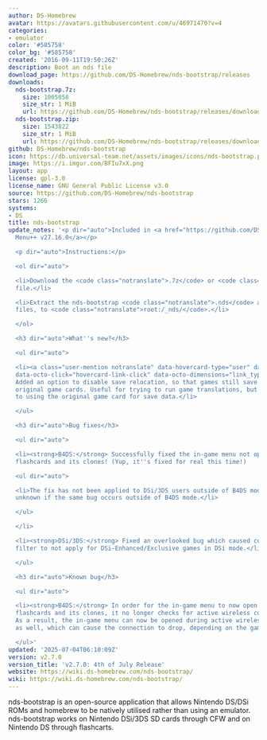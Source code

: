 ```yaml
---
author: DS-Homebrew
avatar: https://avatars.githubusercontent.com/u/46971470?v=4
categories:
- emulator
color: '#585758'
color_bg: '#585758'
created: '2016-09-11T19:50:26Z'
description: Boot an nds file
download_page: https://github.com/DS-Homebrew/nds-bootstrap/releases
downloads:
  nds-bootstrap.7z:
    size: 1065058
    size_str: 1 MiB
    url: https://github.com/DS-Homebrew/nds-bootstrap/releases/download/v2.7.0/nds-bootstrap.7z
  nds-bootstrap.zip:
    size: 1543822
    size_str: 1 MiB
    url: https://github.com/DS-Homebrew/nds-bootstrap/releases/download/v2.7.0/nds-bootstrap.zip
github: DS-Homebrew/nds-bootstrap
icon: https://db.universal-team.net/assets/images/icons/nds-bootstrap.png
image: https://i.imgur.com/BFIu7xX.png
layout: app
license: gpl-3.0
license_name: GNU General Public License v3.0
source: https://github.com/DS-Homebrew/nds-bootstrap
stars: 1266
systems:
- DS
title: nds-bootstrap
update_notes: '<p dir="auto">Included in <a href="https://github.com/DS-Homebrew/TWiLightMenu/releases/tag/v27.16.0"><strong>TW</strong>i<strong>L</strong>ight
  Menu++ v27.16.0</a></p>

  <p dir="auto">Instructions:</p>

  <ol dir="auto">

  <li>Download the <code class="notranslate">.7z</code> or <code class="notranslate">.zip</code>
  file.</li>

  <li>Extract the nds-bootstrap <code class="notranslate">.nds</code> and <code class="notranslate">.ver</code>
  files, to <code class="notranslate">root:/_nds/</code>.</li>

  </ol>

  <h3 dir="auto">What''s new?</h3>

  <ul dir="auto">

  <li><a class="user-mention notranslate" data-hovercard-type="user" data-hovercard-url="/users/Wokann/hovercard"
  data-octo-click="hovercard-link-click" data-octo-dimensions="link_type:self" href="https://github.com/Wokann">@Wokann</a>:
  Added an option to disable save relocation, so that games still save within their
  original game cards. Useful for trying to run game translations, but still wanting
  to using the original game card for save data.</li>

  </ul>

  <h3 dir="auto">Bug fixes</h3>

  <ul dir="auto">

  <li><strong>B4DS:</strong> Successfully fixed the in-game menu not opening on Ace3DS+
  flashcards and its clones! (Yup, it''s fixed for real this time!)

  <ul dir="auto">

  <li>The fix has not been applied to DSi/3DS users outside of B4DS mode, as it is
  unknown if the same bug occurs outside of B4DS mode.</li>

  </ul>

  </li>

  <li><strong>DSi/3DS:</strong> Fixed an overlooked bug which caused color LUT/screen
  filter to not apply for DSi-Enhanced/Exclusive games in DSi mode.</li>

  </ul>

  <h3 dir="auto">Known bug</h3>

  <ul dir="auto">

  <li><strong>B4DS:</strong> In order for the in-game menu to now open on Ace3DS+
  flashcards and its clones, it no longer checks for active wireless communications.
  As a result, the in-game menu can now be opened during active wireless communications
  as well, which can cause the connection to drop, depending on the game.</li>

  </ul>'
updated: '2025-07-04T06:10:09Z'
version: v2.7.0
version_title: 'v2.7.0: 4th of July Release'
website: https://wiki.ds-homebrew.com/nds-bootstrap/
wiki: https://wiki.ds-homebrew.com/nds-bootstrap/
---
```

nds-bootstrap is an open-source application that allows Nintendo DS/DSi ROMs and homebrew to be natively utilised rather than using an emulator. nds-bootstrap works on Nintendo DSi/3DS SD cards through CFW and on Nintendo DS through flashcarts.